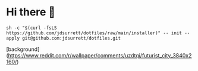 # Hi there 👋

```shell
sh -c "$(curl -fsLS https://github.com/jdsurrett/dotfiles/raw/main/installer)" -- init --apply git@github.com:jdsurrett/dotfiles.git
```
[background] (https://www.reddit.com/r/wallpaper/comments/uzdtqi/futurist_city_3840x2160/)
